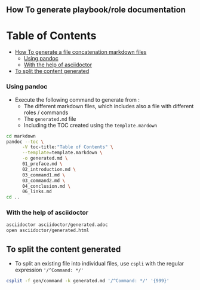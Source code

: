 ## How To generate playbook/role documentation

Table of Contents
=================

  * [How To generate a file concatenation markdown files](#how-to-generate-a-file-concatenation-markdown-files)
     * [Using pandoc](#using-pandoc)
     * [With the help of asciidoctor](#with-the-help-of-asciidoctor)
  * [To split the content generated](#to-split-the-content-generated)


### Using pandoc

- Execute the following command to generate from :
  - The different markdown files, which includes also a file with different roles / commands
  - The `generated.md` file
  - Including the TOC created using the `template.mardown`

```bash
cd markdown
pandoc --toc \
      -V toc-title:"Table of Contents" \
      --template=template.markdown \
      -o generated.md \
      01_preface.md \
      02_introduction.md \
      03_command1.md \
      03_command2.md \
      04_conclusion.md \
      06_links.md
cd ..
```

### With the help of asciidoctor
```bash
asciidoctor asciidoctor/generated.adoc
open asciidoctor/generated.html
```

## To split the content generated

- To split an existing file into individual files, use `cspli` with the regular expression `'/^Command: */'`
```bash
csplit -f gen/command -k generated.md '/^Command: */' '{999}'
```